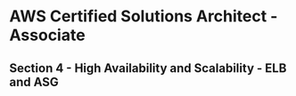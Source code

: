 # AWS Certified Solutions Architect - Associate

## Section 4 - High Availability and Scalability - ELB and ASG


